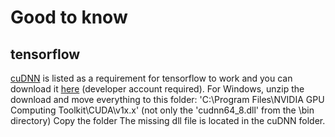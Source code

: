 # Good to know

## tensorflow

[cuDNN](https://docs.nvidia.com/deeplearning/cudnn/developer-guide/index.html) is listed as a requirement for tensorflow to work and you can download it [here](https://developer.nvidia.com/cudnn) (developer account required). For Windows, unzip the download and move everything to this folder: 'C:\Program Files\NVIDIA GPU Computing Toolkit\CUDA\v1x.x' (not only the 'cudnn64_8.dll' from the \bin directory) Copy the folder The missing dll file is located in the cuDNN folder.
